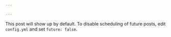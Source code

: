 ```yaml
---

---
```


This post will show up by default. To disable scheduling of future posts, edit `config.yml` and set `future: false`. 

